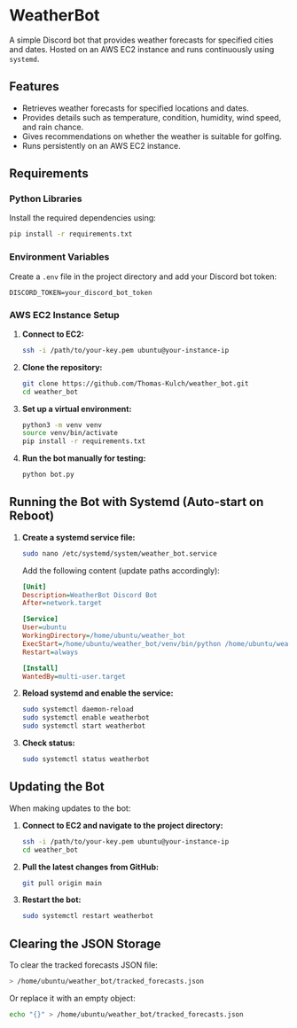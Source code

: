 # WeatherBot

A simple Discord bot that provides weather forecasts for specified cities and dates. Hosted on an AWS EC2 instance and runs continuously using `systemd`.

## Features
- Retrieves weather forecasts for specified locations and dates.
- Provides details such as temperature, condition, humidity, wind speed, and rain chance.
- Gives recommendations on whether the weather is suitable for golfing.
- Runs persistently on an AWS EC2 instance.

## Requirements
### Python Libraries
Install the required dependencies using:
```bash
pip install -r requirements.txt
```

### Environment Variables
Create a `.env` file in the project directory and add your Discord bot token:
```
DISCORD_TOKEN=your_discord_bot_token
```

### AWS EC2 Instance Setup
1. **Connect to EC2:**
   ```bash
   ssh -i /path/to/your-key.pem ubuntu@your-instance-ip
   ```
2. **Clone the repository:**
   ```bash
   git clone https://github.com/Thomas-Kulch/weather_bot.git
   cd weather_bot
   ```
3. **Set up a virtual environment:**
   ```bash
   python3 -m venv venv
   source venv/bin/activate
   pip install -r requirements.txt
   ```
4. **Run the bot manually for testing:**
   ```bash
   python bot.py
   ```

## Running the Bot with Systemd (Auto-start on Reboot)
1. **Create a systemd service file:**
   ```bash
   sudo nano /etc/systemd/system/weather_bot.service
   ```
   Add the following content (update paths accordingly):
   ```ini
   [Unit]
   Description=WeatherBot Discord Bot
   After=network.target

   [Service]
   User=ubuntu
   WorkingDirectory=/home/ubuntu/weather_bot
   ExecStart=/home/ubuntu/weather_bot/venv/bin/python /home/ubuntu/weather_bot/bot.py
   Restart=always

   [Install]
   WantedBy=multi-user.target
   ```
2. **Reload systemd and enable the service:**
   ```bash
   sudo systemctl daemon-reload
   sudo systemctl enable weatherbot
   sudo systemctl start weatherbot
   ```
3. **Check status:**
   ```bash
   sudo systemctl status weatherbot
   ```

## Updating the Bot
When making updates to the bot:
1. **Connect to EC2 and navigate to the project directory:**
   ```bash
   ssh -i /path/to/your-key.pem ubuntu@your-instance-ip
   cd weather_bot
   ```
2. **Pull the latest changes from GitHub:**
   ```bash
   git pull origin main
   ```
3. **Restart the bot:**
   ```bash
   sudo systemctl restart weatherbot
   ```

## Clearing the JSON Storage
To clear the tracked forecasts JSON file:
```bash
> /home/ubuntu/weather_bot/tracked_forecasts.json
```
Or replace it with an empty object:
```bash
echo "{}" > /home/ubuntu/weather_bot/tracked_forecasts.json
```

